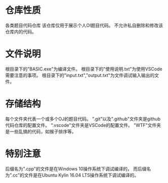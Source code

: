 # 仓库性质
各类题目代码仓库
该仓库仅用于展示个人OI题目代码。
不允许私自删除和修改该仓库内的代码。
# 文件说明
根目录下的"BASIC.exe"为编译文件。
根目录下的"使用说明.txt"为使用VSCode需要注意的事项。
根目录下的"input.txt","output.txt"为文件调试输入输出的文件。
# 存储结构
每个文件夹代表一个或多个OJ的题目代码。
".git"以及".github"文件夹是github代码仓库的配置文件。
".vscode"文件夹是VSCode的配置文件。
"WTF"文件夹是一些乱搞的代码，如猴子排序等。
# 特别注意
后缀名为".cpp"的文件是在Windows 10操作系统下调试编译的，
而后缀名为".cc"的文件是在Ubuntu Kylin 16.04 LTS操作系统下调试编译的。